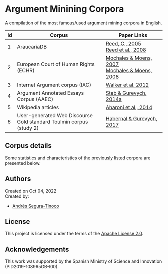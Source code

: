 # Argument Minining Corpora
A compilation of the most famous/used argument mining corpora in English.

| Id  |  Corpus | Paper Links |
| --- | ------- | ----------- |
| 1  | AraucariaDB | [Reed, C., 2005](http://www.arg.tech/people/chris/publications/2005/cuba.pdf) <br> [Reed et al., 2008](https://aclanthology.org/L08-1553/) |
| 2  | European Court of Human Rights (ECHR) | [Mochales & Moens, 2007](https://dl.acm.org/doi/10.5555/1565610.1565624) <br> [Mochales & Moens, 2008](https://dl.acm.org/doi/10.5555/1564008.1564011)
| 3  | Internet Argument corpus (IAC) | [Walker et al. 2012](https://aclanthology.org/L12-1643/) |
| 4  | Argument Annotated Essays Corpus (AAEC) | [Stab & Gurevych, 2014a](https://aclanthology.org/C14-1142/) |
| 5  | Wikipedia articles | [Aharoni et al., 2014 ](https://aclanthology.org/W14-2109/) |
| 6  | User-generated Web Discourse<br>Gold standard Toulmin corpus (study 2) | [Habernal & Gurevych, 2017](https://arxiv.org/abs/1601.02403) |

## Corpus details
Some statistics and characteristics of the previously listed corpora are presented below.

## Authors
Created on Oct 04, 2022  
Created by:
- <a href="https://github.com/ansegura7" target="_blank">Andrés Segura-Tinoco</a>

## License
This project is licensed under the terms of the <a href="https://github.com/argrecsys/am-corpora/blob/main/LICENSE">Apache License 2.0</a>.

## Acknowledgements
This work was supported by the Spanish Ministry of Science and Innovation (PID2019-108965GB-I00).
